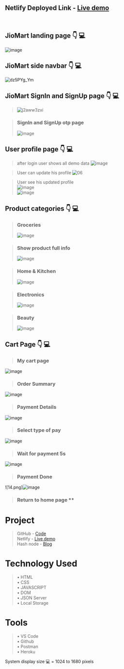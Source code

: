 ## Netlify Deployed Link - [Live demo](https://comfy-souffle-7dba03.netlify.app/) <br>
<br>

## **JioMart  landing page** 👇 💻 
![image](https://user-images.githubusercontent.com/106476212/183395391-642faa6b-28ba-4f4e-a581-81f6e1368149.png)


## **JioMart side navbar** 👇 💻 
![dz5PYg_Ym](https://user-images.githubusercontent.com/106476212/183393393-b3fcc979-bb7f-49bf-9f49-26f31722a220.png)


## **JioMart SignIn and SignUp page** 👇 💻 
> ![j2aww3zxi](https://user-images.githubusercontent.com/106476212/183393587-577d3901-12f2-4eac-bef3-76bb187b0b3e.png)

> ### SignIn and SignUp otp page  
> ![image](https://user-images.githubusercontent.com/106476212/183393643-fb7b9b0b-db18-43b9-8be0-e640b6392dc2.png)


## **User profile page** 👇 💻

> after login user shows all demo data
![image](https://user-images.githubusercontent.com/106476212/183393688-b0895c34-78af-43ec-8849-726eec031262.png)

> User can update his profile 
> ![06](https://user-images.githubusercontent.com/106476212/183396026-4b3ac27e-5eb1-4714-905a-365a7383155f.png)

> User see his updated profile <br>
> ![image](https://user-images.githubusercontent.com/106476212/183393783-fe2e527e-6f2e-4f77-8ed5-c228bc2a47c4.png) <br>
> ![image](https://user-images.githubusercontent.com/106476212/183393840-bebe89fa-c3ec-41bd-8bcb-ba128f482fa3.png)

## **Product categories** 👇 💻

> ### Groceries
> ![image](https://user-images.githubusercontent.com/106476212/183393892-933b95db-0d84-48d7-b640-9e1dd5cf8739.png)

> ### Show product full info
> ![image](https://user-images.githubusercontent.com/106476212/183393972-ce55905c-a12d-4428-9286-4dd505bc4097.png)

> ### Home & Kitchen 
> ![image](https://user-images.githubusercontent.com/106476212/183394012-67ed1aaf-110e-4698-a69a-bfbd8d94bf64.png)

> ### Electronics 
> ![image](https://user-images.githubusercontent.com/106476212/183394049-68622b28-7dd6-471d-895d-17d5eb3bbd3d.png)

> ### Beauty 
> ![image](https://user-images.githubusercontent.com/106476212/183394085-07396eb6-8215-43fa-a0e6-578fda4b9c3b.png)

## **Cart Page** 👇 💻

> ### My cart page 
![image](https://user-images.githubusercontent.com/106476212/183394154-2fa1df36-3b28-4b02-bb19-fd5a3dd8306c.png)

> ### Order Summary 
![image](https://user-images.githubusercontent.com/106476212/183394197-53902404-1839-4a10-975c-4dadd19ca63c.png)

> ### Payment Details 
![image](https://user-images.githubusercontent.com/106476212/183394233-e22dcbf2-3215-4f22-bcf0-b44bf8b280aa.png)

> ### Select type of pay 
![image](https://user-images.githubusercontent.com/106476212/183394273-150ccefe-9eee-456c-a6e5-8dee5119a726.png)

> ### Wait for payment 5s 
![image](https://user-images.githubusercontent.com/106476212/183394299-38d569e0-0f11-4907-a357-8a26e9295ab4.png)


> ### Payment Done 

![14.png]![image](https://user-images.githubusercontent.com/106476212/183394337-68fbd256-40ec-4a9e-8fbe-f8328b9bc502.png)

> ### Return to home page **



# Project
> GitHub - [Code](https://github.com/sukhdev-bajiya/jiomart_clone) <br>
> Netlify - [Live demo](https://jio-mart-clone05.netlify.app) <br>
> Hash node - [Blog](https://jiomart-clone.hashnode.dev/jiomartclone)

# Technology Used
> • HTML <br>
> • CSS <br>
> • JAVASCRIPT <br>
> • DOM <br>
> • JSON Server<br>
> • Local Storage

# Tools
> • VS Code <br>
> • Github <br>
> • Postman <br>
> • Heroku



System display size 💻 = 1024 to 1680  pixels
